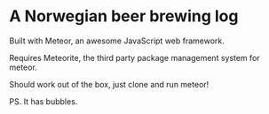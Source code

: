 A Norwegian beer brewing log
=======

Built with Meteor, an awesome JavaScript web framework.

Requires Meteorite, the third party package management system for meteor.

Should work out of the box, just clone and run meteor!

PS. It has bubbles. 
